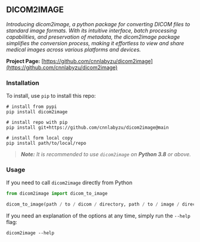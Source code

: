 ## DICOM2IMAGE

*Introducing dicom2image, a python package for converting DICOM files to standard image formats. With its intuitive interface, batch processing capabilities, and preservation of metadata, the dicom2image package simplifies the conversion process, making it effortless to view and share medical images across various platforms and devices.*

**Project Page:** [https://github.com/cnnlabyzu/dicom2image](https://github.com/cnnlabyzu/dicom2image)

### Installation

To install, use `pip` to install this repo:

    # install from pypi
    pip install dicom2image

    # install repo with pip
    pip install git+https://github.com/cnnlabyzu/dicom2image@main

    # install form local copy
    pip install path/to/local/repo


> ***Note:** It is recommended to use `dicom2image` on **Python 3.8** or above.*

### Usage


If you need to call `dicom2image` directly from Python

```Python
from dicom2image import dicom_to_image

dicom_to_image(path / to / dicom / directory, path / to / image / directory, brightness)
```



If you need an explanation of the options at any time, simply run the `--help` flag:

    dicom2image --help

